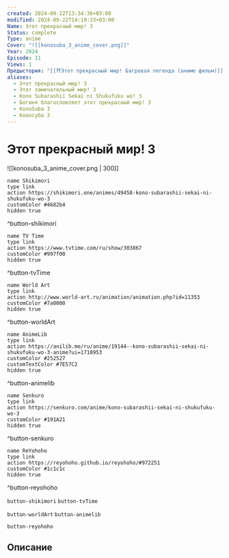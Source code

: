```yaml
---
created: 2024-09-22T13:34:36+03:00
modified: 2024-09-22T14:19:33+03:00
Name: Этот прекрасный мир! 3
Status: complete
Type: anime
Cover: "![[konosuba_3_anime_cover.png]]"
Year: 2024
Episode: 11
Views: 1
Предыстория: "[[⛩️Этот прекрасный мир! Багровая легенда (аниме фильм)]]"
aliases:
  - Этот прекрасный мир! 3
  - Этот замечательный мир! 3
  - Kono Subarashii Sekai ni Shukufuku wo! 3
  - Богиня благословляет этот прекрасный мир! 3
  - KonoSuba 3
  - Коносуба 3
---
```


# Этот прекрасный мир! 3

![[konosuba_3_anime_cover.png | 300]]

```button
name Shikimori
type link
action https://shikimori.one/animes/49458-kono-subarashii-sekai-ni-shukufuku-wo-3
customColor #4682b4
hidden true
```
^button-shikimori

```button
name TV Time
type link
action https://www.tvtime.com/ru/show/303867
customColor #997f00
hidden true
```
^button-tvTime

```button
name World Art
type link
action http://www.world-art.ru/animation/animation.php?id=11353
customColor #7a0000
hidden true
```
^button-worldArt

```button
name AnimeLib
type link
action https://anilib.me/ru/anime/19144--kono-subarashii-sekai-ni-shukufuku-wo-3-anime?ui=1710953
customColor #252527
customTextColor #7E57C2
hidden true
```
^button-animelib

```button
name Senkuro
type link
action https://senkuro.com/anime/kono-subarashii-sekai-ni-shukufuku-wo-3
customColor #191A21
hidden true
```
^button-senkuro

```button
name ReYohoho
type link
action https://reyohoho.github.io/reyohoho/#972251
customColor #1c1c1c
hidden true
```
^button-reyohoho



`button-shikimori` `button-tvTime`

`button-worldArt` `button-animelib`

`button-reyohoho`

## Описание


